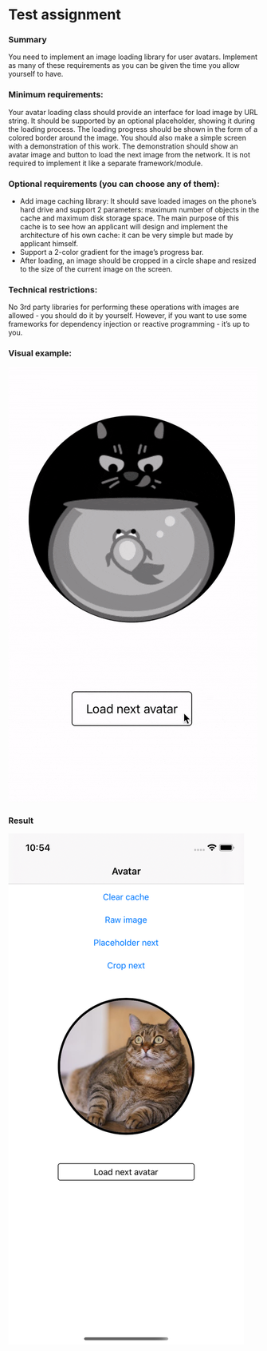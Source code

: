 # Test assignment

### Summary

You need to implement an image loading library for user avatars. Implement as many of these requirements as you can be given the time you allow yourself to have. 

### Minimum requirements:
Your avatar loading class should provide an interface for load image by URL string. It should be supported by an optional placeholder, showing it during the loading process. The loading progress should be shown in the form of a colored border around the image.
You should also make a simple screen with a demonstration of this work. The demonstration should show an avatar image and button to load the next image from the network. It is not required to implement it like a separate framework/module.

### Optional requirements (you can choose any of them):
- Add image caching library: It should save loaded images on the phone’s hard drive and support 2 parameters: maximum number of objects in the cache and maximum disk storage space. The main purpose of this cache is to see how an applicant will design and implement the architecture of his own cache: it can be very simple but made by applicant himself.
- Support a 2-color gradient for the image’s progress bar. 
- After loading, an image should be cropped in a circle shape and resized to the size of the current image on the screen.

### Technical restrictions: 
No 3rd party libraries for performing these operations with images are allowed - you should do it by yourself. However, if you want to use some frameworks for dependency injection or reactive programming - it’s up to you.

### Visual example:
![Example](https://github.com/TikhonovAlexander/Code-Samples/blob/master/Coding%20tasks/mylivn/assets/cat.gif)

### Result
![Screen](https://github.com/TikhonovAlexander/Code-Samples/blob/master/Coding%20tasks/mylivn/assets/screen.png)
